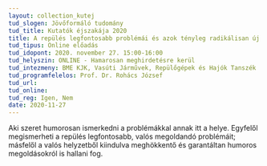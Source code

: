 ```yaml
---
layout: collection_kutej
tud_slogen: Jövőformáló tudomány
tud_title: Kutatók éjszakája 2020
title: A repülés legfontosabb problémái és azok tényleg radikálisan új megoldásai
tud_tipus: Online előadás
tud_idopont: 2020. november 27. 15:00-16:00
tud_helyszin: ONLINE - Hamarosan meghirdetésre kerül
tud_intezmeny: BME KJK, Vasúti Járművek, Repülőgépek és Hajók Tanszék
tud_programfelelos: Prof. Dr. Rohács József
tud_url:
tud_online:
tud_reg: Igen, Nem
date: 2020-11-27
---
```


Aki szeret humorosan ismerkedni a problémákkal annak itt a helye. Egyfelől megismerheti a repülés legfontosabb, valós megoldandó problémáit; másfelől a valós helyzetből kiindulva meghökkentő és garantáltan humoros megoldásokról is hallani fog.

